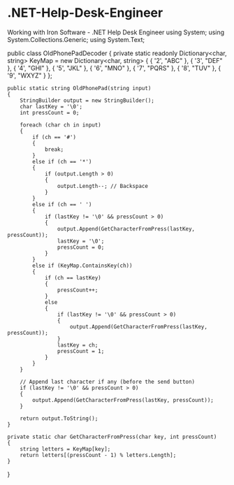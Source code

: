 # .NET-Help-Desk-Engineer
Working with Iron Software - .NET Help Desk Engineer
using System;
using System.Collections.Generic;
using System.Text;

public class OldPhonePadDecoder
{
    private static readonly Dictionary<char, string> KeyMap = new Dictionary<char, string>
    {
        { '2', "ABC" },
        { '3', "DEF" },
        { '4', "GHI" },
        { '5', "JKL" },
        { '6', "MNO" },
        { '7', "PQRS" },
        { '8', "TUV" },
        { '9', "WXYZ" }
    };

    public static string OldPhonePad(string input)
    {
        StringBuilder output = new StringBuilder();
        char lastKey = '\0';
        int pressCount = 0;

        foreach (char ch in input)
        {
            if (ch == '#')
            {
                break;
            }
            else if (ch == '*')
            {
                if (output.Length > 0)
                {
                    output.Length--; // Backspace
                }
            }
            else if (ch == ' ')
            {
                if (lastKey != '\0' && pressCount > 0)
                {
                    output.Append(GetCharacterFromPress(lastKey, pressCount));
                    lastKey = '\0';
                    pressCount = 0;
                }
            }
            else if (KeyMap.ContainsKey(ch))
            {
                if (ch == lastKey)
                {
                    pressCount++;
                }
                else
                {
                    if (lastKey != '\0' && pressCount > 0)
                    {
                        output.Append(GetCharacterFromPress(lastKey, pressCount));
                    }
                    lastKey = ch;
                    pressCount = 1;
                }
            }
        }

        // Append last character if any (before the send button)
        if (lastKey != '\0' && pressCount > 0)
        {
            output.Append(GetCharacterFromPress(lastKey, pressCount));
        }

        return output.ToString();
    }

    private static char GetCharacterFromPress(char key, int pressCount)
    {
        string letters = KeyMap[key];
        return letters[(pressCount - 1) % letters.Length];
    }
}
